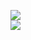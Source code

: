 [![](https://img.shields.io/badge/Made%20With-Github%20Spray-lightgrey.svg?style=for-the-badge&logo=github)](https://github.com/Annihil/github-spray#10810)  
[![](https://i.imgur.com/2DrTn0Z.gif)](https://github.com/Annihil/github-spray)